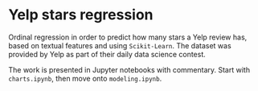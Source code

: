 # Yelp stars regression

Ordinal regression in order to predict how many stars a Yelp review has, based on textual features and using `Scikit-Learn`. The dataset was provided by Yelp as part of their daily data science contest.

The work is presented in Jupyter notebooks with commentary. Start with `charts.ipynb`, then move onto `modeling.ipynb`.
